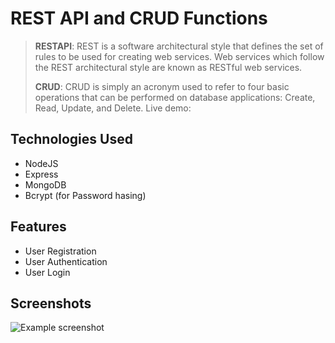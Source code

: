 # REST API and CRUD Functions
> **RESTAPI**: REST is a software architectural style that defines the set of rules to be used for creating web services. Web services which follow the REST architectural style are known as RESTful web services.
> 
> **CRUD**: CRUD is simply an acronym used to refer to four basic operations that can be performed on database applications: Create, Read, Update, and Delete.
> Live demo: 

## Technologies Used
- NodeJS
- Express
- MongoDB
- Bcrypt (for Password hasing)

## Features
- User Registration
- User Authentication
- User Login

## Screenshots
![Example screenshot](./img/screenshot.png)

